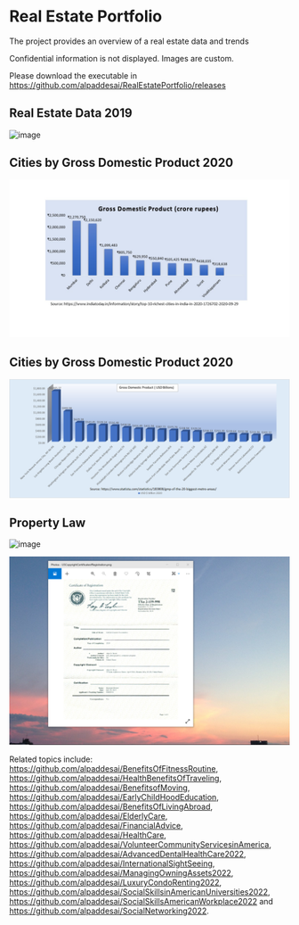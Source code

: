 # Real Estate Portfolio

The project provides an overview of a real estate data and trends

Confidential information is not displayed. Images are custom.

Please download the executable in https://github.com/alpaddesai/RealEstatePortfolio/releases

## Real Estate Data 2019
![image](RealEstateImage.png)

## Cities by Gross Domestic Product 2020
![image](Indian_cities_GDP_2020.jpg)

## Cities by Gross Domestic Product 2020
![image](GrossDomesticProduct.png)

## Property Law 
![image](propertylaw_UK.jpg)

![image](USCopyrightCertificate.png)

Related topics include: https://github.com/alpaddesai/BenefitsOfFitnessRoutine, https://github.com/alpaddesai/HealthBenefitsOfTraveling, https://github.com/alpaddesai/BenefitsofMoving, https://github.com/alpaddesai/EarlyChildHoodEducation, https://github.com/alpaddesai/BenefitsOfLivingAbroad, https://github.com/alpaddesai/ElderlyCare, https://github.com/alpaddesai/FinancialAdvice,  https://github.com/alpaddesai/HealthCare, https://github.com/alpaddesai/VolunteerCommunityServicesinAmerica, https://github.com/alpaddesai/AdvancedDentalHealthCare2022, https://github.com/alpaddesai/InternationalSightSeeing, https://github.com/alpaddesai/ManagingOwningAssets2022, https://github.com/alpaddesai/LuxuryCondoRenting2022, https://github.com/alpaddesai/SocialSkillsinAmericanUniversities2022, https://github.com/alpaddesai/SocialSkillsAmericanWorkplace2022 and https://github.com/alpaddesai/SocialNetworking2022.
